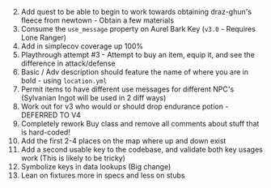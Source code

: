 2) Add quest to be able to begin to work towards obtaining draz-ghun's fleece from newtown - Obtain a few materials
4) Consume the `use_message` property on Aurel Bark Key (`v3.0` - Requires Lone Ranger)
5) Add in simplecov coverage up 100%
6) Playthrough attempt #3 - Attempt to buy an item, equip it, and see the difference in attack/defense
7) Basic / Adv description should feature the name of where you are in bold - using `location.yml`
8) Permit items to have different use messages for different NPC's (Sylvanian Ingot will be used in 2 diff ways)
9) Work out for v3 who would or should drop endurance potion - DEFERRED TO V4
10) Completely rework Buy class and remove all comments about stuff that is hard-coded!
11) Add the first 2-4 places on the map where up and down exist
12) Add a second usable key to the codebase, and validate both key usages work (This is likely to be tricky)
13) Symbolize keys in data lookups (Big change)
14) Lean on fixtures more in specs and less on stubs
